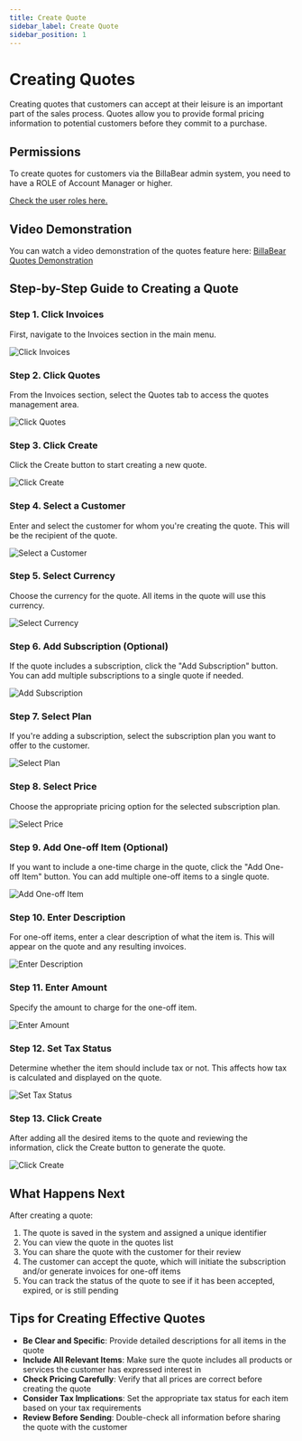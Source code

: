 ```yaml
---
title: Create Quote
sidebar_label: Create Quote
sidebar_position: 1
---
```


# Creating Quotes

Creating quotes that customers can accept at their leisure is an important part of the sales process. Quotes allow you to provide formal pricing information to potential customers before they commit to a purchase.

## Permissions

To create quotes for customers via the BillaBear admin system, you need to have a ROLE of Account Manager or higher.

[Check the user roles here.](../user_roles/)

## Video Demonstration

You can watch a video demonstration of the quotes feature here: [BillaBear Quotes Demonstration](https://www.youtube.com/watch?v=MgSPPSCz2D8)

## Step-by-Step Guide to Creating a Quote

### Step 1. Click Invoices

First, navigate to the Invoices section in the main menu.

![Click Invoices](./create_screenshots/1_click_invoices.png)

### Step 2. Click Quotes

From the Invoices section, select the Quotes tab to access the quotes management area.

![Click Quotes](./create_screenshots/2_click_quotes.png)

### Step 3. Click Create

Click the Create button to start creating a new quote.

![Click Create](./create_screenshots/3_click_create.png)

### Step 4. Select a Customer

Enter and select the customer for whom you're creating the quote. This will be the recipient of the quote.

![Select a Customer](./create_screenshots/4_select_a_customer.png)

### Step 5. Select Currency

Choose the currency for the quote. All items in the quote will use this currency.

![Select Currency](./create_screenshots/5_select_currency.png)

### Step 6. Add Subscription (Optional)

If the quote includes a subscription, click the "Add Subscription" button. You can add multiple subscriptions to a single quote if needed.

![Add Subscription](./create_screenshots/6_add_subscription.png)

### Step 7. Select Plan

If you're adding a subscription, select the subscription plan you want to offer to the customer.

![Select Plan](./create_screenshots/7_select_plan.png)

### Step 8. Select Price

Choose the appropriate pricing option for the selected subscription plan.

![Select Price](./create_screenshots/8_select_price.png)

### Step 9. Add One-off Item (Optional)

If you want to include a one-time charge in the quote, click the "Add One-off Item" button. You can add multiple one-off items to a single quote.

![Add One-off Item](./create_screenshots/9_add_one_off_item.png)

### Step 10. Enter Description

For one-off items, enter a clear description of what the item is. This will appear on the quote and any resulting invoices.

![Enter Description](./create_screenshots/10_enter_description.png)

### Step 11. Enter Amount

Specify the amount to charge for the one-off item.

![Enter Amount](./create_screenshots/11_enter_amount.png)

### Step 12. Set Tax Status

Determine whether the item should include tax or not. This affects how tax is calculated and displayed on the quote.

![Set Tax Status](./create_screenshots/12_decide_tax.png)

### Step 13. Click Create

After adding all the desired items to the quote and reviewing the information, click the Create button to generate the quote.

![Click Create](./create_screenshots/13_click_create.png)

## What Happens Next

After creating a quote:

1. The quote is saved in the system and assigned a unique identifier
2. You can view the quote in the quotes list
3. You can share the quote with the customer for their review
4. The customer can accept the quote, which will initiate the subscription and/or generate invoices for one-off items
5. You can track the status of the quote to see if it has been accepted, expired, or is still pending

## Tips for Creating Effective Quotes

- **Be Clear and Specific**: Provide detailed descriptions for all items in the quote
- **Include All Relevant Items**: Make sure the quote includes all products or services the customer has expressed interest in
- **Check Pricing Carefully**: Verify that all prices are correct before creating the quote
- **Consider Tax Implications**: Set the appropriate tax status for each item based on your tax requirements
- **Review Before Sending**: Double-check all information before sharing the quote with the customer